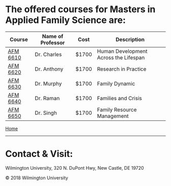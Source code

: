 
# The offered courses for Masters in Applied Family Science are:

|Course | Name of Professor |Cost | Description
|---    | ---               | --- | ---
|[AFM 6610](afm6610.md) | Dr. Charles | $1700 | Human Development Across the Lifespan
|[AFM 6620](afm6620.md) | Dr. Anthony | $1700 |Research in Practice 
|[AFM 6630](afm6630.md) | Dr. Murphy  | $1700 |Family Dynamic
|[AFM 6640](afm6640.md) | Dr. Raman | $1700 |Families and Crisis
|[AFM 6650](afm6650.md) | Dr. Singh | $1700 |Family Resource Management

[Home](https://github.com/tuojeanbaptiste/TeamC/blob/master/README.md)

---

# Contact & Visit: 
Wilmington University, 
320 N. 
DuPont Hwy, 
New Castle, DE 19720 

<div>
   &copy; 2018 Wilmington University
</div>
